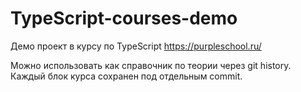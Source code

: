 # TypeScript-courses-demo
Демо проект в курсу по TypeScript https://purpleschool.ru/

Можно использовать как справочник по теории через git history.
Каждый блок курса сохранен под отдельным commit.
